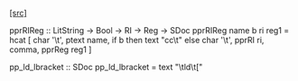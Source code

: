 [[src]](https://github.com/ghc/ghc/tree/master/compiler/nativeGen/SPARC/Ppr.hs)

pprRIReg :: LitString -> Bool -> RI -> Reg -> SDoc
pprRIReg name b ri reg1
  = hcat [
        char '\t',
        ptext name,
        if b then text "cc\t" else char '\t',
        pprRI ri,
        comma,
        pprReg reg1
    ]



pp_ld_lbracket :: SDoc
pp_ld_lbracket    = text "\tld\t["
